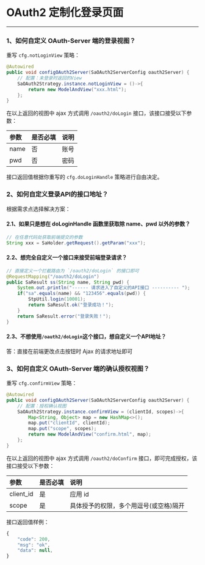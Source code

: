 # OAuth2 定制化登录页面

---



### 1、如何自定义 OAuth-Server 端的登录视图？

重写 `cfg.notLoginView` 策略：

``` java
@Autowired
public void configOAuth2Server(SaOAuth2ServerConfig oauth2Server) {
	// 配置：未登录时返回的View 
	SaOAuth2Strategy.instance.notLoginView = ()->{
		return new ModelAndView("xxx.html");
	};
}
```

在以上返回的视图中 ajax 方式调用 `/oauth2/doLogin` 接口，该接口接受以下参数：

| 参数			| 是否必填	| 说明									|
| :--------		| :--------	| :--------								|
| name			| 否		| 账号									|
| pwd			| 否		| 密码									|

接口返回值根据你重写的 `cfg.doLoginHandle` 策略进行自由决定。



### 2、如何自定义登录API的接口地址？
根据需求点选择解决方案：

#### 2.1、如果只是想在 doLoginHandle 函数里获取除 name、pwd 以外的参数？
``` java
// 在任意代码处获取前端提交的参数 
String xxx = SaHolder.getRequest().getParam("xxx");
```

#### 2.2、想完全自定义一个接口来接受前端登录请求？
``` java
// 直接定义一个拦截路由为 `/oauth2/doLogin` 的接口即可 
@RequestMapping("/oauth2/doLogin")
public SaResult ss(String name, String pwd) {
	System.out.println("------ 请求进入了自定义的API接口 ---------- ");
	if("sa".equals(name) && "123456".equals(pwd)) {
		StpUtil.login(10001);
		return SaResult.ok("登录成功！");
	}
	return SaResult.error("登录失败！");
}
```

#### 2.3、不想使用`/oauth2/doLogin`这个接口，想自定义一个API地址？

答：直接在前端更改点击按钮时 Ajax 的请求地址即可 



### 3、如何自定义 OAuth-Server 端的确认授权视图？

重写 `cfg.confirmView` 策略：

``` java
@Autowired
public void configOAuth2Server(SaOAuth2ServerConfig oauth2Server) {
	// 配置：授权确认视图 
	SaOAuth2Strategy.instance.confirmView = (clientId, scopes)->{
		Map<String, Object> map = new HashMap<>();
		map.put("clientId", clientId);
		map.put("scope", scopes);
		return new ModelAndView("confirm.html", map);
	};
}
```

在以上返回的视图中 ajax 方式调用 `/oauth2/doConfirm` 接口，即可完成授权，该接口接受以下参数：

| 参数			| 是否必填	| 说明									|
| :--------		| :--------	| :--------								|
| client_id		| 是		| 应用 id								|
| scope			| 是		| 具体授予的权限，多个用逗号(或空格)隔开	|

接口返回值样例：
``` js
{
    "code": 200,
    "msg": "ok",
    "data": null,
}
```


